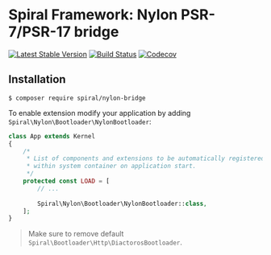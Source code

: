 # Spiral Framework: Nylon PSR-7/PSR-17 bridge
[![Latest Stable Version](https://poser.pugx.org/spiral/nylon-bridge/version)](https://packagist.org/packages/spiral/nylon-bridge)
[![Build Status](https://travis-ci.org/spiral/nylon-bridge.svg?branch=master)](https://travis-ci.org/spiral/nylon-bridge)
[![Codecov](https://codecov.io/gh/spiral/nylon-bridge/branch/master/graph/badge.svg)](https://codecov.io/gh/spiral/nylon-bridge/)

## Installation
```
$ composer require spiral/nylon-bridge
```

To enable extension modify your application by adding `Spiral\Nylon\Bootloader\NylonBootloader`:

```php
class App extends Kernel
{
    /*
     * List of components and extensions to be automatically registered
     * within system container on application start.
     */
    protected const LOAD = [
        // ...
        
        Spiral\Nylon\Bootloader\NylonBootloader::class,
    ];
}
```

> Make sure to remove default `Spiral\Bootloader\Http\DiactorosBootloader`.